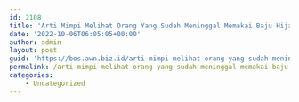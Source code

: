 ```yaml
---
id: 2108
title: 'Arti Mimpi Melihat Orang Yang Sudah Meninggal Memakai Baju Hijau'
date: '2022-10-06T06:05:05+00:00'
author: admin
layout: post
guid: 'https://bos.awn.biz.id/arti-mimpi-melihat-orang-yang-sudah-meninggal-memakai-baju-hijau/'
permalink: /arti-mimpi-melihat-orang-yang-sudah-meninggal-memakai-baju-hijau/
categories:
    - Uncategorized
---
```


